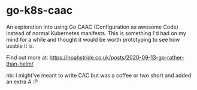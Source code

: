 # go-k8s-caac

An exploration into using Go CAAC (Configuration as awesome Code) instead of normal Kubernetes manifests. This is
something I'd had on my mind for a while and thought it would be worth prototyping to see how usable it is.

Find out more at: https://noahstride.co.uk/posts/2020-09-13-go-rather-than-helm/

nb: I might've meant to write CAC but was a coffee or two short and added an extra A :P